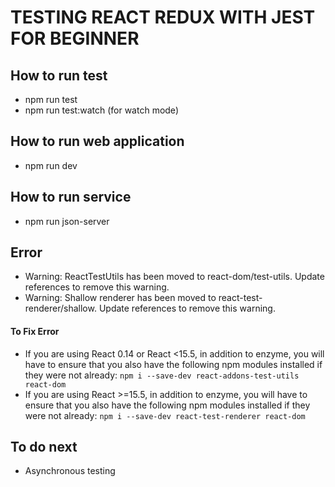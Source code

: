 # TESTING REACT REDUX WITH JEST FOR BEGINNER

## How to run test
- npm run test
- npm run test:watch (for watch mode)

## How to run web application
- npm run dev

## How to run service
- npm run json-server

## Error 
- Warning: ReactTestUtils has been moved to react-dom/test-utils. Update references to remove this warning.
- Warning: Shallow renderer has been moved to react-test-renderer/shallow. Update references to remove this warning.

#### To Fix Error  
- If you are using React 0.14 or React <15.5, in addition to enzyme, you will have to ensure that you also have the following npm modules installed if they were not already: ``` npm i --save-dev react-addons-test-utils react-dom ```
- If you are using React >=15.5, in addition to enzyme, you will have to ensure that you also have the following npm modules installed if they were not already: ``` npm i --save-dev react-test-renderer react-dom ```


## To do next
- Asynchronous testing 
